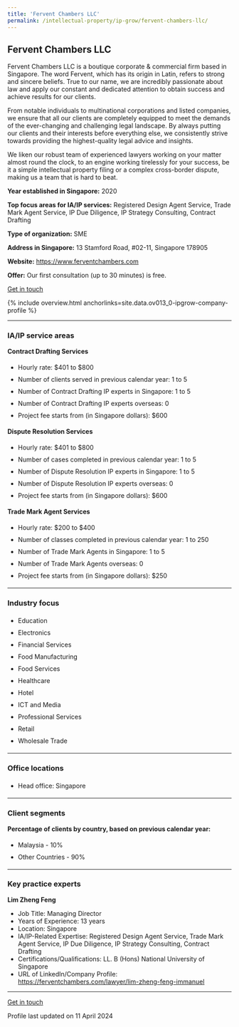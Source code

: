 ```yaml
---
title: 'Fervent Chambers LLC'
permalink: /intellectual-property/ip-grow/fervent-chambers-llc/
---
```


## Fervent Chambers LLC

Fervent Chambers LLC is a boutique corporate & commercial firm based in Singapore. The word Fervent, which has its origin in Latin, refers to strong and sincere beliefs. True to our name, we are incredibly passionate about law and apply our constant and dedicated attention to obtain success and achieve results for our clients.

From notable individuals to multinational corporations and listed companies, we ensure that all our clients are completely equipped to meet the demands of the ever-changing and challenging legal landscape. By always putting our clients and their interests before everything else, we consistently strive towards providing the highest-quality legal advice and insights.

We liken our robust team of experienced lawyers working on your matter almost round the clock, to an engine working tirelessly for your success, be it a simple intellectual property filing or a complex cross-border dispute, making us a team that is hard to beat.

<b>Year established in Singapore:</b> 2020

<b>Top focus areas for IA/IP services:</b> Registered Design Agent Service, Trade Mark Agent Service, IP Due Diligence, IP Strategy Consulting, Contract Drafting

<b>Type of organization:</b> SME

<b>Address in Singapore:</b> 13 Stamford Road, #02-11, Singapore 178905

<b>Website:</b> <a href='https://www.ferventchambers.com'>https://www.ferventchambers.com</a>

<b>Offer:</b> Our first consultation (up to 30 minutes) is free.

<a class='btn' href='https://form.gov.sg/6458bba9d9d70b00124d907e' target='_blank' rel='noopener'>Get in touch</a>

{% include overview.html anchorlinks=site.data.ov013_0-ipgrow-company-profile %}

---
<a name='ip-related-service-areas'></a>
### IA/IP service areas

**Contract Drafting Services**

<ul>
<li style='line-height: 27px; margin: 0px 0px !important'>Hourly rate:  $401 to $800</li>
<li style='line-height: 27px; margin: 0px 0px !important'>Number of clients served in previous calendar year: 1 to 5</li>
<li style='line-height: 27px; margin: 0px 0px !important'>Number of Contract Drafting IP experts in Singapore: 1 to 5</li>
<li style='line-height: 27px; margin: 0px 0px !important'>Number of Contract Drafting IP experts overseas: 0</li>
<li style='line-height: 27px; margin: 0px 0px !important'>Project fee starts from (in Singapore dollars): $600</li>
</ul>

**Dispute Resolution Services**

<ul>
<li style='line-height: 27px; margin: 0px 0px !important'>Hourly rate:  $401 to $800</li>
<li style='line-height: 27px; margin: 0px 0px !important'>Number of cases completed in previous calendar year: 1 to 5</li>
<li style='line-height: 27px; margin: 0px 0px !important'>Number of Dispute Resolution IP experts in Singapore: 1 to 5</li>
<li style='line-height: 27px; margin: 0px 0px !important'>Number of Dispute Resolution IP experts overseas: 0</li>
<li style='line-height: 27px; margin: 0px 0px !important'>Project fee starts from (in Singapore dollars):  $600</li>
</ul>

**Trade Mark Agent Services**

<ul>
<li style='line-height: 27px; margin: 0px 0px !important'>Hourly rate:  $200 to $400</li>
<li style='line-height: 27px; margin: 0px 0px !important'>Number of classes completed in previous calendar year: 1 to 250</li>
<li style='line-height: 27px; margin: 0px 0px !important'>Number of Trade Mark Agents in Singapore: 1 to 5</li>
<li style='line-height: 27px; margin: 0px 0px !important'>Number of Trade Mark Agents overseas: 0</li>
<li style='line-height: 27px; margin: 0px 0px !important'>Project fee starts from (in Singapore dollars):  $250</li>
</ul>

---
<a name='industry-focus'></a>
### Industry focus

<ul><li style='line-height: 27px; margin: 0px 0px !important'> Education</li><li style='line-height: 27px; margin: 0px 0px !important'>Electronics</li><li style='line-height: 27px; margin: 0px 0px !important'>Financial Services</li><li style='line-height: 27px; margin: 0px 0px !important'>Food Manufacturing</li><li style='line-height: 27px; margin: 0px 0px !important'>Food Services</li><li style='line-height: 27px; margin: 0px 0px !important'>Healthcare</li><li style='line-height: 27px; margin: 0px 0px !important'>Hotel</li><li style='line-height: 27px; margin: 0px 0px !important'>ICT and Media</li><li style='line-height: 27px; margin: 0px 0px !important'>Professional Services</li><li style='line-height: 27px; margin: 0px 0px !important'>Retail</li><li style='line-height: 27px; margin: 0px 0px !important'>Wholesale Trade</li></ul>

---
<a name='office-locations'></a>
### Office locations

<ul><li style='line-height: 27px; margin: 0px 0px !important'> Head office: Singapore</li></ul>

---
<a name='client-segments'></a>
### Client segments

**Percentage of clients by country, based on previous calendar year:**

<ul><li style='line-height: 27px; margin: 0px 0px !important'> Malaysia - 10%</li><li style='line-height: 27px; margin: 0px 0px !important'>Other Countries - 90%	</li></ul>

---
<a name='key-practice-experts'></a>
### Key practice experts

**Lim Zheng Feng**

- Job Title: Managing Director
- Years of Experience: 13 years
- Location: Singapore
- IA/IP-Related Expertise: Registered Design Agent Service, Trade Mark Agent Service, IP Due Diligence, IP Strategy Consulting, Contract Drafting
- Certifications/Qualifications: LL. B (Hons) National University of Singapore
- URL of LinkedIn/Company Profile: <a href="https://ferventchambers.com/lawyer/lim-zheng-feng-immanuel" target="_blank" rel="noopener">https://ferventchambers.com/lawyer/lim-zheng-feng-immanuel</a>

---
<p>
<a class='btn' href='https://form.gov.sg/6458bba9d9d70b00124d907e' target='_blank' rel='noopener'>Get in touch</a>
</p>
Profile last updated on 11 April 2024
